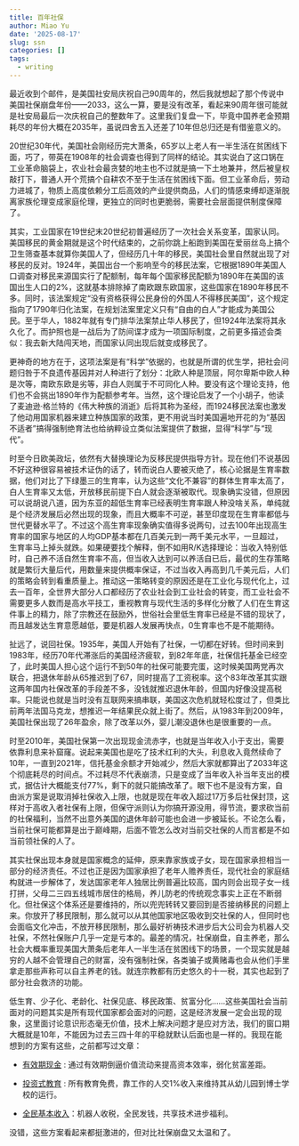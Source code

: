 ```yaml
---
title: 百年社保
author: Miao Yu
date: '2025-08-17'
slug: ssn
categories: []
tags:
  - writing
---
```


最近收到个邮件，是美国社安局庆祝自己90周年的，然后我就想起了那个传说中美国社保崩盘年份——2033，这么一算，要是没有改革，看起来90周年很可能就是社安局最后一次庆祝自己的整数年了。这里我们复盘一下，毕竟中国养老金预期耗尽的年份大概在2035年，虽说四舍五入还差了10年但总归还是有借鉴意义的。

20世纪30年代，美国社会刚经历完大萧条，65岁以上老人有一半生活在贫困线下面，巧了，带英在1908年的社会调查也得到了同样的结论。其实说白了这口锅在工业革命脑袋上，农业社会最贪婪的地主也不过就是搞一下土地兼并，然后被皇权敲打下，普通人开个荒搞个自耕农不至于生活在贫困线下面。但工业革命后，劳动力进城了，物质上高度依赖分工后高效的产业提供商品，人们的情感束缚却逐渐脱离家族伦理变成家庭伦理，更独立的同时也更脆弱，需要社会层面提供制度保障了。

其实，工业国家在19世纪末20世纪初普遍经历了一次社会关系变革，国家认同。美国移民的黄金期就是这个时代结束的，之前你跳上船跑到美国在爱丽丝岛上搞个卫生筛查基本就算你美国人了，但经历几十年的移民，美国社会里自然就出现了对移民的反对。1924年，美国出台一个影响至今的移民法案，它根据1890年美国人口调查对移民来源国实行了配额制，每年每个国家移民配额为1890年在美国的该国出生人口的2%，这就基本排除掉了南欧跟东欧国家，这些国家在1890年移民不多。同时，该法案规定“没有资格获得公民身份的外国人不得移民美国”，这个规定指向了1790年归化法案，在规划法案里定义只有“自由的白人”才能成为美国公民。至于华人，1882年就有专门排华法案禁止华人移民了，但1924年法案将其永久化了。而护照也是一战后为了防间谍才成为一项国际制度，之前更多描述会类似：我去新大陆闯天地，而国家认同出现后就变成移民了。

更神奇的地方在于，这项法案是有“科学”依据的，也就是所谓的优生学，把社会问题归咎于不良遗传基因并对人种进行了划分：北欧人种是顶层，阿尔卑斯中欧人种是次等，南欧东欧是劣等，非白人则属于不可同化人种。要没有这个理论支持，他们也不会挑出1890年作为配额参考年。当然，这个理论启发了一个小胡子，他读了麦迪逊·格兰特的《伟大种族的消逝》后将其称为圣经，而1924移民法案也激发了他动用国家机器来建立种族国家的政策，更不用说当时美国遍地开花的为“基因不适者”搞得强制绝育法也给纳粹设立类似法案提供了数据，显得“科学”与“现代”。

时至今日欧美政坛，依然有大替换理论为反移民提供指导方针。现在他们不说基因不好这种很容易被技术证伪的话了，转而说白人要被灭绝了，核心论据是生育率数据，他们对比了下绿墨三的生育率，认为这些“文化不兼容”的群体生育率太高了，白人生育率又太低，开放移民前提下白人就会逐渐被取代。现象确实没错，但原因可以说胡说八道，因为东亚的超低生育率已经表明生育率跟人种没啥关系，单纯就是个经济发展后必然出现的现象，而且大概率不可逆，甚至印度现在生育率都低与世代更替水平了。不过这个高生育率现象确实值得多说两句，过去100年出现高生育率的国家与地区的人均GDP基本都在几百美元到一两千美元水平，一旦超过，生育率马上掉头就跌。如果硬要找个解释，倒不如用R/K选择理论：当收入特别低时，自己养不活自然生育率不高，但当收入达到可以养活自已后，最优的生存策略就是繁衍大量后代，用数量来提供概率保证，不过当收入再高到几千美元后，人们的策略会转到看重质量上。推动这一策略转变的原因还是在工业化与现代化上，过去一百年，全世界大部分人口都经历了农业社会到工业社会的转变，而工业社会不需要更多人数而是高水平技工，重视教育与现代生活的多样化分散了人们在生育这件事上的精力，除了宗教还在鼓励外，世俗社会里低生育率已经是不错的现状了，而且越发达生育意愿越低，要是机器人发展再快点，0生育率也不是不能期待。

扯远了，说回社保。1935年，美国人开始有了社保，一切都在好转。但时间来到1983年，经历70年代滞涨后的美国经济疲软，到82年年底，社保信托基金已经空了，此时美国人担心这个运行不到50年的社保可能要完蛋，这时候美国两党再次联合，把退休年龄从65推迟到了67，同时提高了工资税率。这个83年改革其实跟这两年国内社保改革的手段差不多，没钱就推迟退休年龄，但国内好像没提高税率。只能说也就是当时没有互联网来搞串联，美国这次危机就轻松度过了，但类比前两年法国马克龙，想推迟一年结果民众就上街了。然后，从1983年到2009年，美国社保出现了26年盈余，除了改革以外，婴儿潮没退休也是很重要的一点。

时至2010年，美国社保第一次出现现金流赤字，也就是当年收入小于支出，需要依靠利息来补窟窿。说起来美国也是吃了技术红利的大头，利息收入竟然续命了10年，一直到2021年，信托基金余额才开始减少，然后大家就都算出了2033年这个彻底耗尽的时间点。不过耗尽不代表崩溃，只是变成了当年收入补当年支出的模式，据估计大概能支付77%，剩下的就只能搞改革了。眼下也不是没有方案，自由派方案是说取消掉社保收入上限，也就是现在年收入超过17万多后社保封顶，这样对于高收入者社保有上限，但保守派则认为你搞开源没用，得节流，要求砍当前的社保福利，当然不出意外美国的退休年龄可能也会进一步被延长。不论怎么看，当前社保可能都算是出于巅峰期，后面不管怎么改对当前交社保的人而言都是不如当前领社保的人了。

其实社保出现本身就是国家概念的延伸，原来靠家族或子女，现在国家承担相当一部分的经济责任。不过也正是因为国家承担了老年人赡养责任，现代社会的家庭结构就进一步解体了，发达国家老年人独居比例普遍比较高，国内则会出现子女一线打拼，父母二三四五线城市居住的格局，养儿防老的传统观念事实上正在不断弱化。但社保这个体系还是要维持的，所以兜兜转转又要回到是否接纳移民的问题上来。你放开了移民限制，那么就可以从其他国家地区吸收到交社保的人，但同时也会面临文化冲击，不放开移民限制，那么最好祈祷技术进步后大公司会为机器人交社保，不然社保账户几乎一定是亏本的。最差的情况，社保崩盘，自主养老，那么社会大概率重现美国大萧条后老年人一半生活在贫困线下的场景，一个现实就是越穷的人越不会管理自己的财富，没有强制社保，各类骗子或黄赌毒也会从他们手里拿走那些声称可以自主养老的钱。就连宗教都有历史悠久的十一税，其实也起到了部分社会救济的功能。

低生育、少子化、老龄化、社保见底、移民政策、贫富分化……这些美国社会当前面对的问题其实是所有现代国家都会面对的问题，这是经济发展一定会出现的现象，这里面讨论意识形态毫无价值，技术上解决问题才是应对方法，我们的窗口期大概就是10年，不能因为过去三四十年的平稳就默认后面也是一样的。我现在能想到的方案有这些，之前都写过文章：

- [有效期现金](https://yufree.cn/cn/2021/11/15/expire-cash-account/) : 通过有效期倒逼价值流动来提高资本效率，弱化贫富差距。

- [投资式教育](https://yufree.cn/cn/2022/02/05/education-investment/) : 所有教育免费，靠工作的人交1%收入来维持其从幼儿园到博士学校的运行。

- [全民基本收入](https://yufree.cn/cn/2024/03/26/ubi/)：机器人收税，全民发钱，共享技术进步福利。

没错，这些方案看起来都挺激进的，但对比社保崩盘又太温和了。
